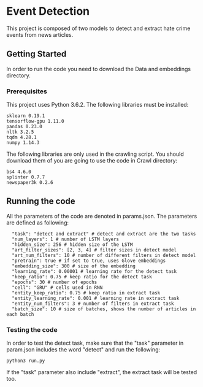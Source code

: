 # Event Detection

This project is composed of two models to detect and extract hate crime events from news articles.

## Getting Started

In order to run the code you need to download the Data and embeddings directory.

### Prerequisites

This project uses Python 3.6.2. The following libraries must be installed:

```
sklearn 0.19.1
tensorflow-gpu 1.11.0
pandas 0.23.0
nltk 3.2.5
tqdm 4.28.1
numpy 1.14.3

```

The following libraries are only used in the crawling script. You should download them of you are going to use the code in Crawl directory:
```
bs4 4.6.0
splinter 0.7.7
newspaper3k 0.2.6
```

## Running the code

All the parameters of the code are denoted in params.json.
The parameters are defined as following:

```
  "task": "detect and extract" # detect and extract are the two tasks
  "num_layers": 1 # number of LSTM layers
  "hidden_size": 256 # hidden size of the LSTM
  "art_filter_sizes": [2, 3, 4] # filter sizes in detect model
  "art_num_filters": 10 # number of different filters in detect model
  "pretrain": true # if set to true, uses Glove embeddings
  "embedding_size": 300 # size of the embedding
  "learning_rate": 0.00001 # learning rate for the detect task
  "keep_ratio": 0.75 # keep ratio for the detect task
  "epochs": 30 # number of epochs
  "cell": "GRU" # cells used in RNN
  "entity_keep_ratio": 0.75 # keep ratio in extract task
  "entity_learning_rate": 0.001 # learning rate in extract task
  "entity_num_filters": 3 # number of filters in extract task
  "batch_size": 10 # size of batches, shows the number of articles in each batch
```

### Testing the code

In order to test the detect task, make sure that the "task" parameter in param.json includes the word "detect" and run the following:

```
python3 run.py
```

If the "task" parameter also include "extract", the extract task will be tested too.



